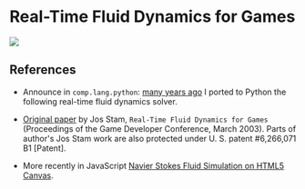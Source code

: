# Real-Time Fluid Dynamics for Games

![](https://github.com/albertosantini/python-fluid/workflows/CI/badge.svg)

## References

- Announce in `comp.lang.python`: [many years ago](https://groups.google.com/forum/#!msg/comp.lang.python/BKy6pKkYsDY/tItBhHNBnO8J) I ported to Python the following real-time fluid dynamics solver.

- [Original paper](http://www.dgp.toronto.edu/people/stam/reality/Research/pub.html) by Jos Stam, `Real-Time Fluid Dynamics for Games` (Proceedings of the Game Developer Conference, March 2003). Parts of author's Jos Stam work are also protected under U. S. patent #6,266,071 B1 [Patent].

- More recently in JavaScript [Navier Stokes Fluid Simulation on HTML5 Canvas](http://esimov.com/2014/01/navier-stokes-fluid-simulation-on-html5-canvas).
